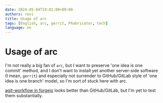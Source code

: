 ```yaml
---
date: 2024-05-04T19:01:00+09:00
authors: revi
title: Usage of arc
tags: [English, arc, gerrit, Phabricator, tech]
language: en
---
```


<!--
SPDX-FileCopyrightText: (C) 2024 Hong Yongmin (https://revi.xyz/) <yewon@revi.email>

SPDX-License-Identifier: LicenseRef-CC-BY-ND-2.0-KR
-->

# Usage of arc

I'm not really a big fan of `arc`, but I want to preserve
'one idea is one commit' method, and I don't want to install yet another
server-side software (I mean, `gerrit`) and especially not surrender to
GitHub/GitLab style of 'one idea is one branch' model,
so I'm sort of stuck here with arc.

<!-- truncate -->

[agit-workflow in forgejo](https://forgejo.org/docs/latest/user/agit-support/) looks
better than GitHub/GitLab, but I'm yet to test them substantially.
